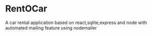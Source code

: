 # RentOCar
A car rental application based on react,sqlite,express and node with automated mailing feature using nodemailer
